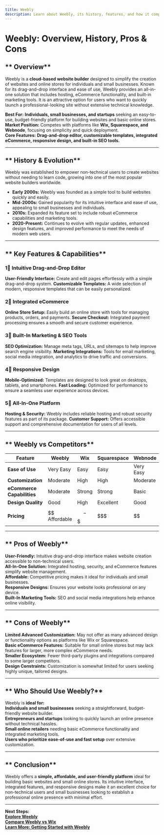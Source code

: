 ```yaml
---
title: Weebly
description: Learn about Weebly, its history, features, and how it compares to other website builders.
---
```


# **Weebly: Overview, History, Pros & Cons**

## ** Overview**  
Weebly is a **cloud-based website builder** designed to simplify the creation of websites and online stores for individuals and small businesses. Known for its drag-and-drop interface and ease of use, Weebly provides an all-in-one solution that includes hosting, eCommerce functionality, and built-in marketing tools. It is an attractive option for users who want to quickly launch a professional-looking site without extensive technical knowledge.

 **Best For:** **Individuals, small businesses, and startups** seeking an easy-to-use, budget-friendly platform for building websites and basic online stores.  
 **Market Position:** Competes with platforms like **Wix, Squarespace, and Webnode**, focusing on simplicity and quick deployment.  
 **Core Features:** **Drag-and-drop editor, customizable templates, integrated eCommerce, responsive design, and built-in SEO tools.**

---

## ** History & Evolution**  
Weebly was established to empower non-technical users to create websites without needing to learn code, growing into one of the most popular website builders worldwide.

- **Early 2000s:** Weebly was founded as a simple tool to build websites quickly and easily.
- **Mid-2000s:** Gained popularity for its intuitive interface and ease of use, appealing to small businesses and individuals.
- **2010s:** Expanded its feature set to include robust eCommerce capabilities and marketing tools.
- **2020-Present:** Continues to evolve with regular updates, enhanced design features, and improved performance to meet the needs of modern web users.

---

## ** Key Features & Capabilities**

### **1⃣ Intuitive Drag-and-Drop Editor**
 **User-Friendly Interface:** Create and edit pages effortlessly with a simple drag-and-drop system.
 **Customizable Templates:** A wide selection of modern, responsive templates that can be easily personalized.

### **2⃣ Integrated eCommerce**
 **Online Store Setup:** Easily build an online store with tools for managing products, orders, and payments.
 **Secure Checkout:** Integrated payment processing ensures a smooth and secure customer experience.

### **3⃣ Built-In Marketing & SEO Tools**
 **SEO Optimization:** Manage meta tags, URLs, and sitemaps to help improve search engine visibility.
 **Marketing Integrations:** Tools for email marketing, social media integration, and analytics to drive traffic and conversions.

### **4⃣ Responsive Design**
 **Mobile-Optimized:** Templates are designed to look great on desktops, tablets, and smartphones.
 **Fast Loading:** Optimized for performance to ensure a seamless user experience across devices.

### **5⃣ All-In-One Platform**
 **Hosting & Security:** Weebly includes reliable hosting and robust security features as part of its package.
 **Customer Support:** Offers accessible support and comprehensive documentation for users of all levels.

---

## ** Weebly vs Competitors**

| Feature                   | Weebly          | Wix             | Squarespace      | Webnode         |
|---------------------------|-----------------|-----------------|------------------|-----------------|
| **Ease of Use**           |  Very Easy    |  Easy         |  Easy          |  Very Easy    |
| **Customization**         |  Moderate     |  High         |  High          |  Moderate     |
| **eCommerce Capabilities**|  Moderate     |  Strong       |  Strong        |  Basic        |
| **Design Quality**        |  Good         |  High         |  Excellent     |  Good         |
| **Pricing**               | $$ Affordable   | $$-$$$         | $$$              | $$              |

---

## ** Pros of Weebly**
 **User-Friendly:** Intuitive drag-and-drop interface makes website creation accessible to non-technical users.  
 **All-In-One Solution:** Integrated hosting, security, and eCommerce features simplify website management.  
 **Affordable:** Competitive pricing makes it ideal for individuals and small businesses.  
 **Responsive Designs:** Ensures your website looks professional on any device.  
 **Built-In Marketing Tools:** SEO and social media integrations help enhance online visibility.

---

## ** Cons of Weebly**
 **Limited Advanced Customization:** May not offer as many advanced design or functionality options as platforms like Wix or Squarespace.  
 **Basic eCommerce Features:** Suitable for small online stores but may lack features for larger, more complex eCommerce needs.  
 **Smaller Ecosystem:** Fewer third-party plugins and integrations compared to some larger competitors.  
 **Design Constraints:** Customization is somewhat limited for users seeking highly unique, tailored designs.

---

## ** Who Should Use Weebly?**
Weebly is **ideal for:**  
 **Individuals and small businesses** seeking a straightforward, budget-friendly website builder.  
 **Entrepreneurs and startups** looking to quickly launch an online presence without technical hassles.  
 **Small online retailers** needing basic eCommerce functionality and integrated marketing tools.  
 **Users who prioritize ease-of-use and fast setup** over extensive customization.

---

## ** Conclusion**
Weebly offers a **simple, affordable, and user-friendly platform** ideal for building basic websites and small online stores. Its intuitive interface, integrated features, and responsive designs make it an excellent choice for non-technical users and small businesses looking to establish a professional online presence with minimal effort.

---

 **Next Steps:**  
 **[Explore Weebly](https://www.weebly.com/)**  
 **[Compare Weebly vs Wix](#)**  
 **[Learn More: Getting Started with Weebly](#)**
